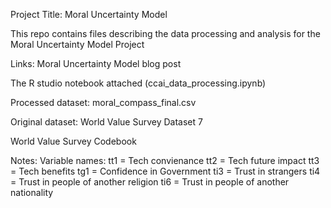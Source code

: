 Project Title: Moral Uncertainty Model 

This repo contains files describing the data processing and analysis for the Moral Uncertainty Model Project

Links:
Moral Uncertainty Model blog post

The R studio notebook attached (ccai_data_processing.ipynb)

Processed dataset: moral_compass_final.csv 

Original dataset: World Value Survey Dataset 7 

World Value Survey Codebook 

Notes: 
Variable names:
tt1 = Tech convienance 
tt2 = Tech future impact
tt3 = Tech benefits
tg1 = Confidence in Government
ti3 = Trust in strangers
ti4 = Trust in people of another religion
ti6 = Trust in people of another nationality

